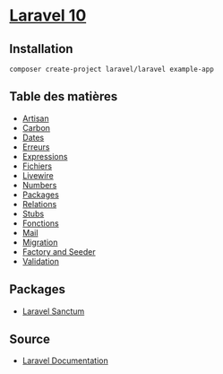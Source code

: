 # [Laravel 10](../readme.md)

## Installation

```console
composer create-project laravel/laravel example-app
```

## Table des matières

* [Artisan](artisan.md)
* [Carbon](carbon.md)
* [Dates](dates.md)
* [Erreurs](erreurs.md)
* [Expressions](expressions.md)
* [Fichiers](fichiers.md)
* [Livewire](livewire.md)
* [Numbers](number.md)
* [Packages](packages.md)
* [Relations](relations.md)
* [Stubs](stubs.md)
* [Fonctions](fonctions.md)
* [Mail](mail.md)
* [Migration](migration.md)
* [Factory and Seeder](factory.md)
* [Validation](validation.md)

## Packages

* [Laravel Sanctum](sanctum.md)

## Source

* [Laravel Documentation](https://laravel.com/docs/10.x)
  